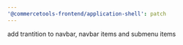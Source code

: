 ```yaml
---
'@commercetools-frontend/application-shell': patch
---
```


add trantition to navbar, navbar items and submenu items
